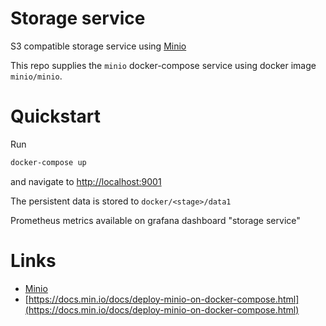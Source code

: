 # Storage service
S3 compatible storage service using [Minio](https://min.io/)

This repo supplies the `minio` docker-compose service using docker image `minio/minio`.

# Quickstart
Run
```bash
docker-compose up
```
and navigate to [http://localhost:9001](http://localhost:9001)

The persistent data is stored to `docker/<stage>/data1`

Prometheus metrics available on grafana dashboard "storage service"
# Links
 - [Minio](https://min.io/)
 - [https://docs.min.io/docs/deploy-minio-on-docker-compose.html](https://docs.min.io/docs/deploy-minio-on-docker-compose.html)

